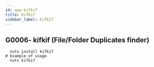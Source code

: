 ```yaml
---
id: app-kifkif
title: KifKif
sidebar_label: KifKif
---
```



## G0006- kifkif (File/Folder Duplicates finder)
```
  nuts install kifkif
# Example of usage
  nuts kifkif
```
